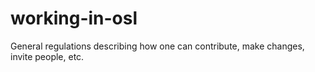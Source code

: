 # working-in-osl
General regulations describing how one can contribute, make changes, invite people, etc.
